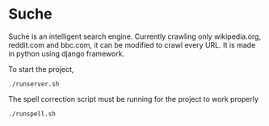 # Suche
Suche is an intelligent search engine. Currently crawling only wikipedia.org, reddit.com and bbc.com, it can be modified to crawl every URL.
It is made in python using django framework.

To start the project,

    ./runserver.sh

The spell correction script must be running for the project to work properly

    ./runspell.sh